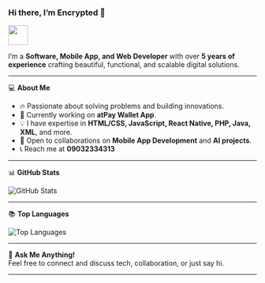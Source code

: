 ### Hi there, I’m Encrypted 👋  
<img src="https://raw.githubusercontent.com/MartinHeinz/MartinHeinz/master/wave.gif" width="40px">

I’m a **Software, Mobile App, and Web Developer** with over **5 years of experience** crafting beautiful, functional, and scalable digital solutions.

---

💻 **About Me**  
- 🔥 Passionate about solving problems and building innovations.  
- 🌱 Currently working on **atPay Wallet App**.  
- 💡 I have expertise in **HTML/CSS, JavaScript, React Native, PHP, Java, XML**, and more.  
- 🤝 Open to collaborations on **Mobile App Development** and **AI projects**.  
- 📞 Reach me at **09032334313**  

---

📊 **GitHub Stats**  

![GitHub Stats](https://github-readme-stats.vercel.app/api?username=encrip&show_icons=true&theme=radical&count_private=true&cache_seconds=86400)

---

📚 **Top Languages**  

![Top Languages](https://github-readme-stats.vercel.app/api/top-langs/?username=encrip&layout=compact&theme=radical&count_private=true&cache_seconds=86400)  

---

💬 **Ask Me Anything!**  
Feel free to connect and discuss tech, collaboration, or just say hi.  

---
